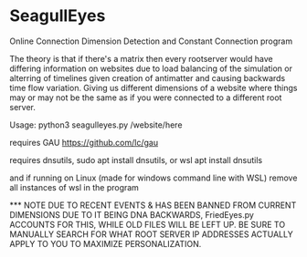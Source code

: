 # SeagullEyes
Online Connection Dimension Detection and Constant Connection program

The theory is that if there's a matrix then every rootserver would have differing information on websites due to load balancing of the simulation or alterring of timelines given creation of antimatter and causing backwards time flow variation. Giving us different dimensions of a website where things may or may not be the same as if you were connected to a different root server.

Usage: python3 seagulleyes.py /website/here

requires GAU https://github.com/lc/gau

requires dnsutils, sudo apt install dnsutils, or wsl apt install dnsutils

and if running on Linux (made for windows command line with WSL) remove all instances of wsl in the program



*** NOTE DUE TO RECENT EVENTS & HAS BEEN BANNED FROM CURRENT DIMENSIONS DUE TO IT BEING DNA BACKWARDS, FriedEyes.py ACCOUNTS FOR THIS, WHILE OLD FILES WILL BE LEFT UP. BE SURE TO MANUALLY SEARCH FOR WHAT ROOT SERVER IP ADDRESSES ACTUALLY APPLY TO YOU TO MAXIMIZE PERSONALIZATION.

